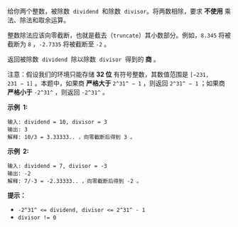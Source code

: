 给你两个整数，被除数  `dividend`  和除数  `divisor`。将两数相除，要求 **不使用** 乘法、除法和取余运算。

整数除法应该向零截断，也就是截去（`truncate`）其小数部分。例如，`8.345` 将被截断为 `8` ，`-2.7335` 将被截断至 `-2` 。

返回被除数  `dividend`  除以除数  `divisor`  得到的 **商** 。

注意：假设我们的环境只能存储 **32 位** 有符号整数，其数值范围是 `[−231,  231 − 1]` 。本题中，如果商 **严格大于** `2^31^ − 1` ，则返回 `2^31^ − 1` ；如果商 **严格小于** `-2^31^` ，则返回 `-2^31^` 。

**示例  1:**

```
输入: dividend = 10, divisor = 3
输出: 3
解释: 10/3 = 3.33333.. ，向零截断后得到 3 。
```

**示例  2:**

```
输入: dividend = 7, divisor = -3
输出: -2
解释: 7/-3 = -2.33333.. ，向零截断后得到 -2 。
```

**提示：**

- `-2^31^ <= dividend, divisor <= 2^31^ - 1`
- `divisor != 0`
